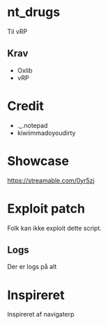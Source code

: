 # nt_drugs

Til vRP

## Krav 
* Oxlib
* vRP

# Credit
* ._.notepad
* kiwiimmadoyoudirty

# Showcase
https://streamable.com/0yr5zj

# Exploit patch
Folk kan ikke exploit dette script.

## Logs
Der er logs på alt

# Inspireret

Inspireret af navigaterp
